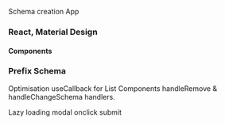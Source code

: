 Schema creation App

### React, Material Design

#### Components

### Prefix Schema

Optimisation useCallback for List Components handleRemove & handleChangeSchema handlers.

Lazy loading modal onclick submit
